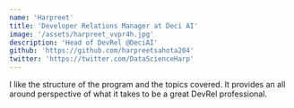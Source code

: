 ```yaml
---
name: 'Harpreet'
title: 'Developer Relations Manager at Deci AI'
image: '/assets/harpreet_vvpr4h.jpg'
description: 'Head of DevRel @DeciAI'
github: 'https://github.com/harpreetsahota204'
twitter: 'https://twitter.com/DataScienceHarp'
---
```


I like the structure of the program and the topics covered. It provides an all around perspective of what it takes to be
a great DevRel professional.
